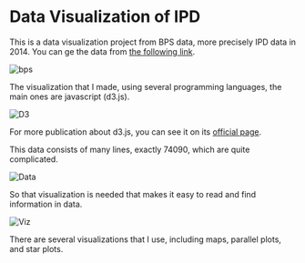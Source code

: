# Data Visualization of IPD

This is a data visualization project from BPS data, more precisely IPD data in 2014. You can ge the data from [the following link](https://www.google.com/url?sa=t&rct=j&q=&esrc=s&source=web&cd=1&cad=rja&uact=8&ved=2ahUKEwj33PD2zeroAhWRX3wKHazvA3cQFjAAegQIAhAB&url=https%3A%2F%2Fwww.bappenas.go.id%2Ffiles%2F5514%2F4704%2F6044%2FBuku_Indeks_Pembangunan_Desa_2014.pdf&usg=AOvVaw2DgmTAtrV1D0Xr_MR_2yJA).

![bps](https://github.com/MyArist/Data-Visualization-of-IPD/blob/master/README/bps.png)

The visualization that I made, using several programming languages, the main ones are javascript (d3.js).

![D3](https://github.com/MyArist/Data-Visualization-of-IPD/blob/master/README/d3.png)

For more publication about d3.js, you can see it on its [official page](http://d3js.org/).

This data consists of many lines, exactly 74090, which are quite complicated.

![Data](https://github.com/MyArist/Data-Visualization-of-IPD/blob/master/README/data.png)

So that visualization is needed that makes it easy to read and find information in data.

![Viz](https://github.com/MyArist/Data-Visualization-of-IPD/blob/master/README/viz.png)

There are several visualizations that I use, including maps, parallel plots, and star plots.
